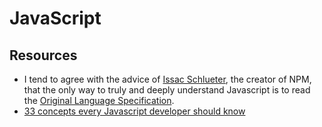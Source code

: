 # JavaScript

## Resources

* I tend to agree with the advice of [Issac Schlueter](http://izs.me/), the creator of NPM, that the only way to truly and deeply understand Javascript is to read the [Original Language Specification](https://tc39.github.io/ecma262/).
* [33 concepts every Javascript developer should know](https://github.com/leonardomso/33-js-concepts)

